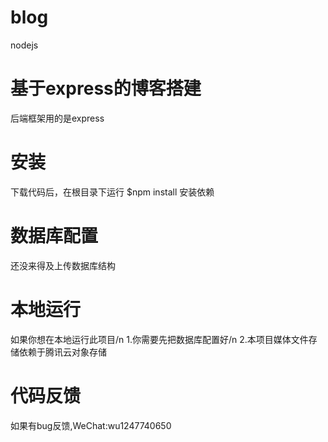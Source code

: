 # blog
nodejs

# 基于express的博客搭建
后端框架用的是express

# 安装
下载代码后，在根目录下运行
$npm install 
安装依赖

# 数据库配置
还没来得及上传数据库结构

# 本地运行
如果你想在本地运行此项目\/n
1.你需要先把数据库配置好\/n
2.本项目媒体文件存储依赖于腾讯云对象存储

# 代码反馈
如果有bug反馈,WeChat:wu1247740650 
